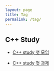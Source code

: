 ```yaml
---
layout: page
title: Tag
permalink: /tag/
---
```


## C++ Study 

* [C++ study 첫 모임](https://minwook-shin.github.io/cppstudy-hw1/)

* [C++ study 첫 과제](https://minwook-shin.github.io/cppstudy-first/)
